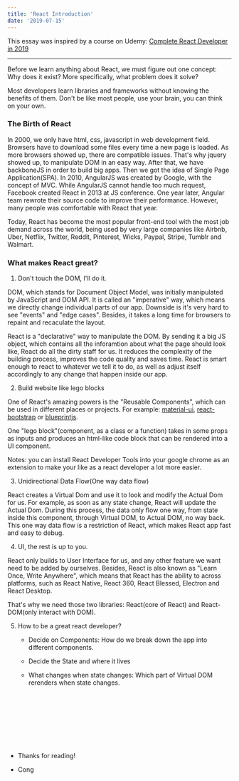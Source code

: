 ```yaml
---
title: 'React Introduction'
date: '2019-07-15'
---
```


This essay was inspired by a course on Udemy: [Complete React Developer in 2019](https://www.udemy.com/complete-react-developer-zero-to-mastery/)

---


Before we learn anything about React, we must figure out one concept: Why does it exist? More specifically, what problem does it solve?

Most developers learn libraries and frameworks without knowing the benefits of them. Don't be like most people, use your brain, you can think on your own. 

### The Birth of React

In 2000, we only have html, css, javascript in web development field. Browsers have to download some files every time a new page is loaded. As more browsers showed up, there are compatible issues. That's why jquery showed up, to manipulate DOM in an easy way.
After that, we have backboneJS in order to build big apps.
Then we got the idea of Single Page Application(SPA).
In 2010, AngularJS was created by Google, with the concept of MVC.
While AngularJS cannot handle too much request, Facebook created React in 2013 at JS conference.
One year later, Angular team rewrote their source code to improve their performance. However, many people was comfortable with React that year.

Today, React has become the most popular front-end tool with the most job demand across the world, being used by very large companies like Airbnb, Uber, Netflix, Twitter, Reddit, Pinterest, Wicks, Paypal, Stripe, Tumblr and Walmart.

### What makes React great?

1. Don't touch the DOM, I'll do it.

DOM, which stands for Document Object Model, was initially manipulated by JavaScript and DOM API. It is called an "imperative" way, which means we directly change individual parts of our app. Downside is it's very hard to see "events" and "edge cases". Besides, it takes a long time for browsers to repaint and recaculate the layout.

React is a "declarative" way to manipulate the DOM. By sending it a big JS object, which contains all the inforamtion about what the page should look like, React do all the dirty staff for us. It reduces the complexity of the building process, improves the code quality and saves time. React is smart enough to react to whatever we tell it to do, as well as adjust itself accordingly to any change that happen inside our app.

2. Build website like lego blocks

One of React's amazing powers is the "Reusable Components", which can be used in different places or projects. For example: [material-ui](https://material-ui.com/), [react-bootstrap](https://react-bootstrap.github.io/) or [blueprintjs](https://blueprintjs.com/).

One "lego block"(component, as a class or a function) takes in some props as inputs and produces an html-like code block that can be rendered into a UI component.

Notes: you can install React Developer Tools into your google chrome as an extension to make your like as a react developer a lot more easier.

3. Unidirectional Data Flow(One way data flow)

React creates a Virtual Dom and use it to look and modify the Actual Dom for us. For example, as soon as any state change, React will update the Actual Dom. During this process, the data only flow one way, from state inside this component, through Virtual DOM, to Actual DOM, no way back. This one way data flow is a restriction of React, which makes React app fast and easy to debug.

4. UI, the rest is up to you.

React only builds to User Interface for us, and any other feature we want need to be added by ourselves.
Besides, React is also known as "Learn Once, Write Anywhere", which means that React has the ability to across platforms, such as React Native, React 360, React Blessed, Electron and React Desktop.

That's why we need those two libraries: React(core of React) and React-DOM(only interact with DOM).

5. How to be a great react developer?

   - Decide on Components:
      How do we break down the app into different components.

   - Decide the State and where it lives

   - What changes when state changes:
      Which part of Virtual DOM rerenders when state changes.

<br><br><br><br><br><br><br>

- Thanks for reading!

- Cong
   